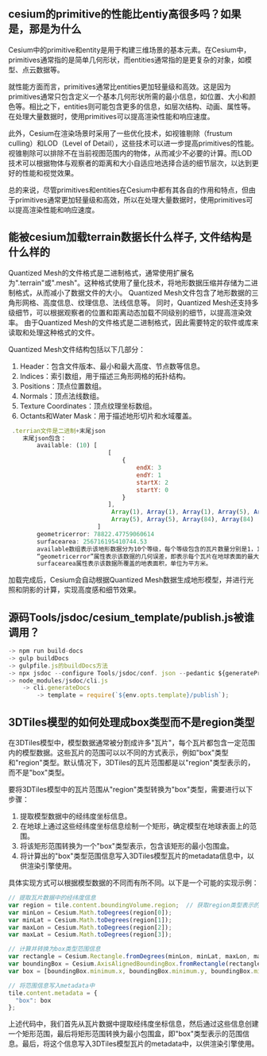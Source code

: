 ## cesium的primitive的性能比entiy高很多吗？如果是，那是为什么

Cesium中的primitive和entity是用于构建三维场景的基本元素。在Cesium中，primitives通常指的是简单几何形状，而entities通常指的是更复杂的对象，如模型、点云数据等。

就性能方面而言，primitives通常比entities更加轻量级和高效。这是因为primitives通常只包含定义一个基本几何形状所需的最小信息，如位置、大小和颜色等。相比之下，entities则可能包含更多的信息，如层次结构、动画、属性等。在处理大量数据时，使用primitives可以提高渲染性能和响应速度。

此外，Cesium在渲染场景时采用了一些优化技术，如视锥剔除（frustum culling）和LOD（Level of Detail），这些技术可以进一步提高primitives的性能。视锥剔除可以排除不在当前视图范围内的物体，从而减少不必要的计算。而LOD技术可以根据物体与观察者的距离和大小自适应地选择合适的细节层次，以达到更好的性能和视觉效果。

总的来说，尽管primitives和entities在Cesium中都有其各自的作用和特点，但由于primitives通常更加轻量级和高效，所以在处理大量数据时，使用primitives可以提高渲染性能和响应速度。

## 能被cesium加载terrain数据长什么样子,  文件结构是什么样的

Quantized Mesh的文件格式是二进制格式，通常使用扩展名为".terrain"或".mesh"。这种格式使用了量化技术，将地形数据压缩并存储为二进制格式，从而减小了数据文件的大小。
Quantized Mesh文件包含了地形数据的三角形网格、高度信息、纹理信息、法线信息等。
同时，Quantized Mesh还支持多级细节，可以根据观察者的位置和距离动态加载不同级别的细节，以提高渲染效率。
由于Quantized Mesh的文件格式是二进制格式，因此需要特定的软件或库来读取和处理这种格式的文件。

Quantized Mesh文件结构包括以下几部分：
1. Header：包含文件版本、最小和最大高度、节点数等信息。
2. Indices：索引数组，用于描述三角形网格的拓扑结构。
3. Positions：顶点位置数组。
4. Normals：顶点法线数组。
5. Texture Coordinates：顶点纹理坐标数组。
6. Octants和Water Mask：用于描述地形切片和水域覆盖。

```js
 .terrian文件是二进制+末尾json
	末尾json包含：
		available: (10) [
							[
								{
									endX: 3
									endY: 1
									startX: 2
									startY: 0
								}
							],
							 Array(1), Array(1), Array(1), Array(5), Array(5), 
							 Array(5), Array(5), Array(84), Array(84)
						 ]
		geometricerror: 78822.47759060614
		surfacearea: 256716195410744.53
		available数组表示该地形数据分为10个等级，每个等级包含的瓦片数量分别是1，1，1，1，5，5，5，5，84，84。这个数组描述了地形数据在空间中组成的树状结构，以便在不同细节级别上进行渲染。
		“geometricerror”属性表示该数据的几何误差，即表示每个瓦片在地球表面的最大距离偏差，单位为米。这个属性越小，数据越精细。
		surfacearea属性表示该数据所覆盖的地表面积，单位为平方米。
```


加载完成后，Cesium会自动根据Quantized Mesh数据生成地形模型，并进行光照和阴影的计算，实现高度感和细节效果。

## 源码Tools/jsdoc/cesium_template/publish.js被谁调用？

```js
-> npm run build-docs 
-> gulp buildDocs
-> gulpfile.js的buildDocs方法
-> npx jsdoc --configure Tools/jsdoc/conf. json --pedantic ${generatePrivateDocumentation}
-> node_modules/jsdoc/cli.js 
	-> cli.generateDocs 
		-> template = require(`${env.opts.template}/publish`);
```

## 3DTiles模型的如何处理成box类型而不是region类型

在3DTiles模型中，模型数据通常被分割成许多"瓦片"，每个瓦片都包含一定范围内的模型数据。这些瓦片的范围可以以不同的方式表示，例如"box"类型和"region"类型。默认情况下，3DTiles的瓦片范围都是以"region"类型表示的，而不是"box"类型。

要将3DTiles模型中的瓦片范围从"region"类型转换为"box"类型，需要进行以下步骤：

1. 提取模型数据中的经纬度坐标信息。
2. 在地球上通过这些经纬度坐标信息绘制一个矩形，确定模型在地球表面上的范围。
3. 将该矩形范围转换为一个"box"类型表示，包含该矩形的最小包围盒。
4. 将计算出的"box"类型范围信息写入3DTiles模型瓦片的metadata信息中，以供渲染引擎使用。

具体实现方式可以根据模型数据的不同而有所不同。以下是一个可能的实现示例：

```javascript
// 提取瓦片数据中的经纬度信息
var region = tile.content.boundingVolume.region;  // 获取region类型表示的范围信息
var minLon = Cesium.Math.toDegrees(region[0]);
var minLat = Cesium.Math.toDegrees(region[1]);
var maxLon = Cesium.Math.toDegrees(region[2]);
var maxLat = Cesium.Math.toDegrees(region[3]);

// 计算并转换为box类型范围信息
var rectangle = Cesium.Rectangle.fromDegrees(minLon, minLat, maxLon, maxLat);  // 创建矩形范围
var boundingBox = Cesium.AxisAlignedBoundingBox.fromRectangle(rectangle);    // 转换为最小包围盒
var box = [boundingBox.minimum.x, boundingBox.minimum.y, boundingBox.minimum.z, boundingBox.maximum.x, boundingBox.maximum.y, boundingBox.maximum.z];

// 将范围信息写入metadata中
tile.content.metadata = {
  "box": box
};
```

上述代码中，我们首先从瓦片数据中提取经纬度坐标信息，然后通过这些信息创建一个矩形范围，最后将矩形范围转换为最小包围盒，即"box"类型表示的范围信息。最后，将这个信息写入3DTiles模型瓦片的metadata中，以供渲染引擎使用。